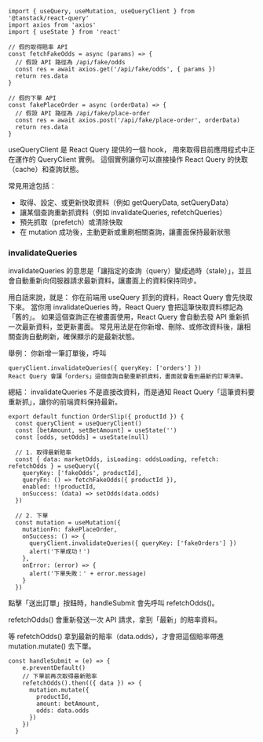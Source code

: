 

```
import { useQuery, useMutation, useQueryClient } from '@tanstack/react-query'
import axios from 'axios'
import { useState } from 'react'

// 假的取得賠率 API
const fetchFakeOdds = async (params) => {
  // 假設 API 路徑為 /api/fake/odds
  const res = await axios.get('/api/fake/odds', { params })
  return res.data
}

// 假的下單 API
const fakePlaceOrder = async (orderData) => {
  // 假設 API 路徑為 /api/fake/place-order
  const res = await axios.post('/api/fake/place-order', orderData)
  return res.data
}

```

useQueryClient 是 React Query 提供的一個 hook，
用來取得目前應用程式中正在運作的 QueryClient 實例。
這個實例讓你可以直接操作 React Query 的快取（cache）和查詢狀態。

常見用途包括：
- 取得、設定、或更新快取資料（例如 getQueryData, setQueryData）
- 讓某個查詢重新抓資料（例如 invalidateQueries, refetchQueries）
- 預先抓取（prefetch）或清除快取
- 在 mutation 成功後，主動更新或重刷相關查詢，讓畫面保持最新狀態

### invalidateQueries

invalidateQueries 的意思是「讓指定的查詢（query）變成過時（stale）」，並且會自動重新向伺服器請求最新資料，讓畫面上的資料保持同步。

用白話來說，就是：
你在前端用 useQuery 抓到的資料，React Query 會先快取下來。
當你用 invalidateQueries 時，React Query 會把這筆快取資料標記為「舊的」。
如果這個查詢正在被畫面使用，React Query 會自動去發 API 重新抓一次最新資料，並更新畫面。
常見用法是在你新增、刪除、或修改資料後，讓相關查詢自動刷新，確保顯示的是最新狀態。

舉例：
你新增一筆訂單後，呼叫

```
queryClient.invalidateQueries({ queryKey: ['orders'] })
React Query 會讓「orders」這個查詢自動重新抓資料，畫面就會看到最新的訂單清單。
```
總結：
invalidateQueries 不是直接改資料，而是通知 React Query「這筆資料要重新抓」，讓你的前端資料保持最新。

```
export default function OrderSlip({ productId }) {
  const queryClient = useQueryClient()
  const [betAmount, setBetAmount] = useState('')
  const [odds, setOdds] = useState(null)

  // 1. 取得最新賠率
  const { data: marketOdds, isLoading: oddsLoading, refetch: refetchOdds } = useQuery({
    queryKey: ['fakeOdds', productId],
    queryFn: () => fetchFakeOdds({ productId }),
    enabled: !!productId,
    onSuccess: (data) => setOdds(data.odds)
  })

  // 2. 下單
  const mutation = useMutation({
    mutationFn: fakePlaceOrder,
    onSuccess: () => {
      queryClient.invalidateQueries({ queryKey: ['fakeOrders'] })
      alert('下單成功！')
    },
    onError: (error) => {
      alert('下單失敗：' + error.message)
    }
  })
```

點擊「送出訂單」按鈕時，handleSubmit 會先呼叫 refetchOdds()。

refetchOdds() 會重新發送一次 API 請求，拿到「最新」的賠率資料。

等 refetchOdds() 拿到最新的賠率（data.odds），才會把這個賠率帶進 mutation.mutate() 去下單。
```
const handleSubmit = (e) => {
    e.preventDefault()
    // 下單前再次取得最新賠率
    refetchOdds().then(({ data }) => {
      mutation.mutate({
        productId,
        amount: betAmount,
        odds: data.odds
      })
    })
  }
```


